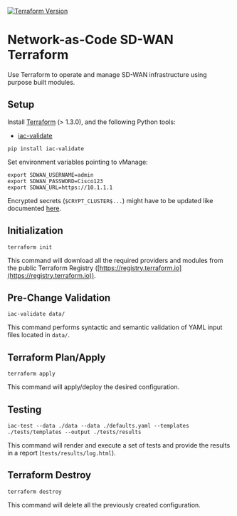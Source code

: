 [![Terraform Version](https://img.shields.io/badge/terraform-%5E1.3-blue)](https://www.terraform.io)

# Network-as-Code SD-WAN Terraform

Use Terraform to operate and manage SD-WAN infrastructure using purpose built modules.

## Setup

Install [Terraform](https://www.terraform.io/downloads) (> 1.3.0), and the following Python tools:

- [iac-validate](https://github.com/netascode/iac-validate)

```shell
pip install iac-validate
```

Set environment variables pointing to vManage:

```shell
export SDWAN_USERNAME=admin
export SDWAN_PASSWORD=Cisco123
export SDWAN_URL=https://10.1.1.1
```

Encrypted secrets (`$CRYPT_CLUSTER$...`) might have to be updated like documented [here](https://wwwin-github.cisco.com/AS-Customer/sdwanac).

## Initialization

```shell
terraform init
```

This command will download all the required providers and modules from the public Terraform Registry ([https://registry.terraform.io](https://registry.terraform.io)).

## Pre-Change Validation

```shell
iac-validate data/
```

This command performs syntactic and semantic validation of YAML input files located in `data/`.

## Terraform Plan/Apply

```shell
terraform apply
```

This command will apply/deploy the desired configuration.

## Testing

```shell
iac-test --data ./data --data ./defaults.yaml --templates ./tests/templates --output ./tests/results
```

This command will render and execute a set of tests and provide the results in a report (`tests/results/log.html`).

## Terraform Destroy

```shell
terraform destroy
```

This command will delete all the previously created configuration.
